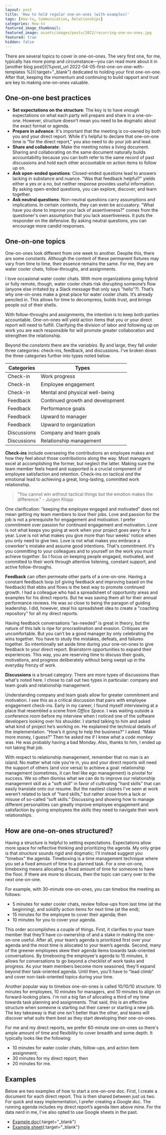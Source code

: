 ```yaml
---
layout: post
title: 'How to hold regular one-on-ones (with examples)'
tags: [How-to, Communication, Relationships]
categories: How-to
featured_image_thumbnail:
featured_image: assets/images/posts/2022/recurring-one-on-ones.jpg
featured: true
hidden: false
---
```


There are several topics to cover in one-on-ones. The very first one, for me, typically has more pomp and circumstance—you can read more about it in [another blog post]({%post_url 2022-04-05-first-one-on-one-with-templates %}){:target="_blank"} dedicated to holding your first one-on-one. After that, keeping the momentum and continuing to build rapport and trust are key to making one-on-ones valuable.

## One-on-one best practices
- **Set expectations on the structure**: The key is to have *enough* expectations on what each party will prepare and share in a one-on-one. However, structure doesn't mean you need to be dogmatic about the exact format or agenda.
- **Prepare in advance**: It's important that the meeting is co-owned by both you and your direct report. While it's helpful to declare that one-on-one time is "for the direct report," you also need to do your job and lead.
- **Share and collaborate**: Make the meeting notes a living document. Sharing and collaborating on the same document naturally builds accountability because you can both refer to the same record of past discussions and hold each other accountable on action items to follow up on.
- **Ask open-ended questions**: Closed-ended questions lead to answers lacking in substance and nuance. "Was that feedback helpful?" yields either a yes or a no, but neither response provides useful information. By asking open-ended questions, you can explore, discover, and learn together.
- **Ask neutral questions**: Non-neutral questions carry assumptions and implications. In certain contexts, they can even be accusatory. "What have you done to improve your lack of assertiveness?" comes from the questioner's own assumption that you lack assertiveness. It puts the responder on the defensive. By asking neutral questions, you can encourage more candid responses.

## One-on-one topics
One-on-ones look different from one week to another. Despite this, there are some *constants*. Although the content of these permanent fixtures may vary from time to time, their essence remains the same. For me, they are water cooler chats, follow-throughs, and assignments.

I love occasional water cooler chats. With more organizations going hybrid or fully remote, though, water cooler chats risk disrupting someone’s flow (anyone else irritated by a Slack message that only says "hello"?). That’s why one-on-ones make a great place for water cooler chats. It’s already penciled in. This allows for time to decompress, builds trust, and brings people out of their shells.

With follow-throughs and assignments, the intention is to keep both parties accountable. One-on-ones will yield action items that you or your direct report will need to fulfill. Clarifying the division of labor and following up on work you are each responsible for will promote greater collaboration and strengthen the relationship.

Beyond the *constants* there are the *variables*. By and large, they fall under three categories: check-ins, feedback, and discussions. I've broken down the three categories further into types noted below.

| Categories | Types |
| ----- | ----- |
| Check-in | Work progress |
| Check-in | Employee engagement |
| Check-in | Mental and physical well-being |
| Feedback | Continued growth and development |
| Feedback | Performance goals |
| Feedback | Upward to manager |
| Feedback | Upward to organization |
| Discussions | Company and team goals |
| Discussions | Relationship management |

**Check-ins** include overseeing the contributions an employee makes and how they feel about those contributions along the way. Most managers excel at accomplishing the former, but neglect the latter. Making sure the team member feels heard and supported is a crucial component of employee satisfaction and retention. Check-ins on tactical *and* the emotional lead to achieving a great, long-lasting, committed work relationship.

>“You cannot win without tactical things but the emotion makes the difference." <cite>- Jurgen Klopp</cite>

One clarification: "keeping the employee engaged and motivated" does not mean getting my team members to *love* their jobs. Love and passion for the job is not a prerequisite for engagement and motivation. I prefer commitment over passion for continued engagement and motivation. Love is not what keeps you going at work when your project goes awry for a year. Love is not what makes you give more than four weeks’ notice when you only need to give two. Love is not what makes you embrace a coworker's mistake and assume good intentions. That's commitment. It's you committing to your colleagues and to yourself on the work you must achieve together. So I focus on keeping people engaged, motivated, and committed to their work through attentive listening, constant support, and active follow-throughs.

**Feedback** can often permeate other parts of a one-on-one. Having a constant feedback loop (of giving feedback and improving based on the feedback) that ebbs and flows is the best way to promote continued growth. I had a colleague who had a spreadsheet of opportunity areas and examples for his direct reports. But he was saving them all for their annual performance reviews. He was *so* close to being the paragon of guiding leadership. I did, however, steal his spreadsheet idea to create a "coaching repository" for all my direct reports.

Having feedback conversations “as-needed” is great in theory, but the nature of this talk is ripe for procrastination and evasion. Critiques are uncomfortable. But you can’t be a good manager by only celebrating the wins together. You have to study the mistakes, defeats, and failures together. So intentionally set aside time during your one-on-ones to give feedback to your direct report. Brainstorm opportunities to expand their experiences. This way, you are reserving time to discuss their goals, motivations, and progress deliberately without being swept up in the everyday frenzy of work.

**Discussions** is a broad category. There are more types of discussions than what's noted here. I chose to call out two types in particular: company and team goals and relationship management.

Understanding company and team goals allow for greater commitment and motivation. I see this as a critical discussion that pairs with employee engagement check-ins. Early in my career, I found myself interviewing at a place that resembled a scene from *Office Space*. I was waiting outside a conference room before my interview when I noticed one of the software developers looking over his shoulder. I started talking to him and asked what kind of project he’s working on. He explained the technical details of the implementation. “How’s it going to help the business?” I asked. “Make more money, I guess?” Then he asked me if I knew what a *code monkey* was. He was probably having a bad Monday. Also, thanks to him, I ended up not taking that job.

With respect to relationship management, remember that no man is an island. No matter what role you're in, you and your direct reports will need the support of others (and vice versa) to achieve a goal: relationship management (sometimes, it can feel like ego management) is pivotal for success. We so often dismiss what we can do to improve our relationship management skill as a "soft skill" in favor of cultivating "hard skills" that can easily translate onto our resume. But the nastiest clashes I've seen at work weren’t related to lack of "hard skills," but rather arose from a lack or misuse of so-called “soft skills.” Discussing and showing how to manage different personalities can greatly improve employee engagement and satisfaction by giving employees the skills they need to navigate their work relationships.

## How are one-on-ones structured?
Having a structure is helpful to setting expectations. Expectations allow more space for reflective thinking and prioritizing the agenda. My only gripe is that *structure* sounds rigid and dogmatic; I'll instead suggest you "timebox" the agenda. Timeboxing is a time management technique where you set a fixed amount of time to a planned task. For a one-on-one, timeboxing means allocating a fixed amount of time for someone to have the floor. If there are more to discuss, then the topic can carry over to the next one-on-one.

For example, with 30-minute one-on-ones, you can timebox the meeting as follows:
- 5 minutes for water cooler chats, review follow-ups from last time (at the beginning), and solidify action items for next time (at the end);
- 15 minutes for the employee to cover their agenda; then
- 10 minutes for you to cover your agenda.

This order accomplishes a couple of things. First, it clarifies to your team member that they’ll have co-ownership of and a stake in making the one-on-one useful. After all, your team’s agenda is prioritized first over your agenda and the most time is allocated to your team’s agenda. Second, many of the greener employees skew their agenda items towards task-oriented conversations. By timeboxing the employee's agenda to 15 minutes, it allows for conversations to go beyond a checklist of work tasks and progress. As your team members become more seasoned, they'll expand beyond their task-oriented agenda. Until then, you'll have to “lead climb” and cover non-task-oriented topics during your time.

Another popular way to timebox one-on-ones is called 10/10/10 structure: 10 minutes for employees, 10 minutes for managers, and 10 minutes to align on forward-looking plans. I'm not a big fan of allocating a third of my time towards task planning and assignments. That said, this is an effective structure when someone is starting out their career or starting a new job. The key takeaway is that one isn't better than the other, and teams will discover what suits them best as they start developing their one-on-ones.

For me and my direct reports, we prefer 60-minute one-on-ones so there's ample amount of time and flexibility to cover breadth and some depth. It typically looks like the following:
- 10 minutes for water cooler chats, follow-ups, and action item assignment;
- 30 minutes for my direct report; then
- 20 minutes for me.

## Examples
Below are two examples of how to start a one-on-one doc. First, I create a document for each direct report. This is then shared between just us two. For quick and easy implementation, I prefer creating a Google doc. The running agenda includes my direct report’s agenda item above mine. For the data nerd in me, I've also opted to use Google sheets in the past.
- [Example doc](https://docs.google.com/document/d/e/2PACX-1vSnph29xdjOf2s_NstAW5_80fgmFahn_AqvBdJvaceuRgEVREcvV8M1TK0IJzL7Yw_TTuGCJMZJ2S-s/pub){:target="_blank"}
- [Example sheet](https://docs.google.com/spreadsheets/d/e/2PACX-1vRSWkk9rYEM-xitrmZDHK9yjCVC-IhShwWPocn22s8PTnH4_2EpQpnh-J-hF8sKgO703-H7u5-S3djE/pubhtml){:target="_blank"}
